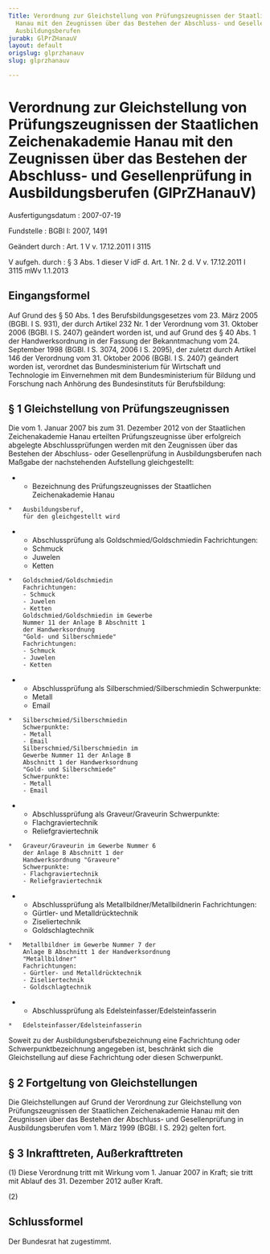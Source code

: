```yaml
---
Title: Verordnung zur Gleichstellung von Prüfungszeugnissen der Staatlichen Zeichenakademie
  Hanau mit den Zeugnissen über das Bestehen der Abschluss- und Gesellenprüfung in
  Ausbildungsberufen
jurabk: GlPrZHanauV
layout: default
origslug: glprzhanauv
slug: glprzhanauv

---
```


# Verordnung zur Gleichstellung von Prüfungszeugnissen der Staatlichen Zeichenakademie Hanau mit den Zeugnissen über das Bestehen der Abschluss- und Gesellenprüfung in Ausbildungsberufen (GlPrZHanauV)

Ausfertigungsdatum
:   2007-07-19

Fundstelle
:   BGBl I: 2007, 1491

Geändert durch
:   Art. 1 V v. 17.12.2011 I 3115

V aufgeh. durch
:   § 3 Abs. 1 dieser V idF d. Art. 1 Nr. 2 d. V v. 17.12.2011 I 3115 mWv 1.1.2013

## Eingangsformel

Auf Grund des § 50 Abs. 1 des Berufsbildungsgesetzes vom 23. März 2005
(BGBl. I S. 931), der durch Artikel 232 Nr. 1 der Verordnung vom 31.
Oktober 2006 (BGBl. I S. 2407) geändert worden ist, und auf Grund des
§ 40 Abs. 1 der Handwerksordnung in der Fassung der Bekanntmachung vom
24\. September 1998 (BGBl. I S. 3074, 2006 I S. 2095), der zuletzt
durch Artikel 146 der Verordnung vom 31. Oktober 2006 (BGBl. I S.
2407) geändert worden ist, verordnet das Bundesministerium für
Wirtschaft und Technologie im Einvernehmen mit dem Bundesministerium
für Bildung und Forschung nach Anhörung des Bundesinstituts für
Berufsbildung:

## § 1 Gleichstellung von Prüfungszeugnissen

Die vom 1. Januar 2007 bis zum 31. Dezember 2012 von der Staatlichen
Zeichenakademie Hanau erteilten Prüfungszeugnisse über erfolgreich
abgelegte Abschlussprüfungen werden mit den Zeugnissen über das
Bestehen der Abschluss- oder Gesellenprüfung in Ausbildungsberufen
nach Maßgabe der nachstehenden Aufstellung gleichgestellt:

*    *   Bezeichnung des Prüfungszeugnisses
        der Staatlichen Zeichenakademie
        Hanau

    *   Ausbildungsberuf,
        für den gleichgestellt wird


*    *   Abschlussprüfung als
        Goldschmied/Goldschmiedin
        Fachrichtungen:
        - Schmuck
        - Juwelen
        - Ketten

    *   Goldschmied/Goldschmiedin
        Fachrichtungen:
        - Schmuck
        - Juwelen
        - Ketten
        Goldschmied/Goldschmiedin im Gewerbe
        Nummer 11 der Anlage B Abschnitt 1
        der Handwerksordnung
        "Gold- und Silberschmiede"
        Fachrichtungen:
        - Schmuck
        - Juwelen
        - Ketten


*    *   Abschlussprüfung als
        Silberschmied/Silberschmiedin
        Schwerpunkte:
        - Metall
        - Email

    *   Silberschmied/Silberschmiedin
        Schwerpunkte:
        - Metall
        - Email
        Silberschmied/Silberschmiedin im
        Gewerbe Nummer 11 der Anlage B
        Abschnitt 1 der Handwerksordnung
        "Gold- und Silberschmiede"
        Schwerpunkte:
        - Metall
        - Email


*    *   Abschlussprüfung als
        Graveur/Graveurin
        Schwerpunkte:
        - Flachgraviertechnik
        - Reliefgraviertechnik

    *   Graveur/Graveurin im Gewerbe Nummer 6
        der Anlage B Abschnitt 1 der
        Handwerksordnung "Graveure"
        Schwerpunkte:
        - Flachgraviertechnik
        - Reliefgraviertechnik


*    *   Abschlussprüfung als
        Metallbildner/Metallbildnerin
        Fachrichtungen:
        - Gürtler- und Metalldrücktechnik
        - Ziseliertechnik
        - Goldschlagtechnik

    *   Metallbildner im Gewerbe Nummer 7 der
        Anlage B Abschnitt 1 der Handwerksordnung
        "Metallbildner"
        Fachrichtungen:
        - Gürtler- und Metalldrücktechnik
        - Ziseliertechnik
        - Goldschlagtechnik


*    *   Abschlussprüfung als
        Edelsteinfasser/Edelsteinfasserin

    *   Edelsteinfasser/Edelsteinfasserin



Soweit zu der Ausbildungsberufsbezeichnung eine Fachrichtung oder
Schwerpunktbezeichnung angegeben ist, beschränkt sich die
Gleichstellung auf diese Fachrichtung oder diesen Schwerpunkt.

## § 2 Fortgeltung von Gleichstellungen

Die Gleichstellungen auf Grund der Verordnung zur Gleichstellung von
Prüfungszeugnissen der Staatlichen Zeichenakademie Hanau mit den
Zeugnissen über das Bestehen der Abschluss- und Gesellenprüfung in
Ausbildungsberufen vom 1. März 1999 (BGBl. I S. 292) gelten fort.

## § 3 Inkrafttreten, Außerkrafttreten

(1) Diese Verordnung tritt mit Wirkung vom 1. Januar 2007 in Kraft;
sie tritt mit Ablauf des 31. Dezember 2012 außer Kraft.

(2)

## Schlussformel

Der Bundesrat hat zugestimmt.

